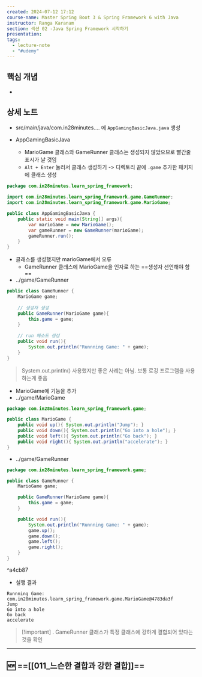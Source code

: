 ```yaml
---
created: 2024-07-12 17:12
course-name: Master Spring Boot 3 & Spring Framework 6 with Java
instructor: Ranga Karanam
section: 섹션 02 -Java Spring Framework 시작하기
presentation: 
tags:
  - lecture-note
  - "#udemy"
---
```

## 핵심 개념
- 

## 상세 노트
- src/main/java/com.in28minutes.... 에 `AppGamingBasicJava.java` 생성 

- AppGamingBasicJava
	- MarioGame 클래스와 GameRunner 클래스는 생성되지 않았으므로 빨간줄 표시가 날 것임
	- `Alt + Enter`
 눌러서 클래스 생성하기 -> 디렉토리 끝에 `.game` 추가한 패키지에 클래스 생성
```java
package com.in28minutes.learn_spring_framework;

import com.in28minutes.learn_spring_framework.game.GameRunner;
import com.in28minutes.learn_spring_framework.game.MarioGame;

public class AppGamingBasicJava {
	public static void main(String[] args){
		var marioGame = new MarioGame();
		var gameRunner = new GameRunner(marioGame);
		gameRunner.run();
	}
}
```
- 클래스를 생성했지만 marioGame에서 오류 
	- GameRunner 클래스에 MarioGame을 인자로 하는 ==생성자 선언해야 함==
- ../game/GameRunner
```java
public class GameRunner {
    MarioGame game;
    
	// 생성자 생성 
    public GameRunner(MarioGame game){
        this.game = game;
    }
    
	// run 메소드 생성
    public void run(){
        System.out.println("Runnning Game: " + game);
    }
}
```
> System.out.println() 사용했지만 좋은 사례는 아님.
> 	보통 로깅 프로그램을 사용하는게 좋음 

- MarioGame에 기능을 추가
- ../game/MarioGame
```java
package com.in28minutes.learn_spring_framework.game;

public class MarioGame {
    public void up(){ System.out.println("Jump"); }
    public void down(){ System.out.println("Go into a hole"); }
    public void left(){ System.out.println("Go back"); }
    public void right(){ System.out.println("accelerate"); }
}
```

- ../game/GameRunner
```java
package com.in28minutes.learn_spring_framework.game;

public class GameRunner {
    MarioGame game;

    public GameRunner(MarioGame game){
        this.game = game;
    }

    public void run(){
        System.out.println("Runnning Game: " + game);
        game.up();
        game.down();
        game.left();
        game.right();
    }
}
```

^a4cb87

- 실행 결과
```
Runnning Game: com.in28minutes.learn_spring_framework.game.MarioGame@4783da3f
Jump
Go into a hole
Go back
accelerate
```



> [!important] .
> GameRunner 클래스가 특정 클래스에 강하게 결합되어 있다는 것을 확인

---
## 🆕 ==[[011_느슨한 결합과 강한 결합]]==

